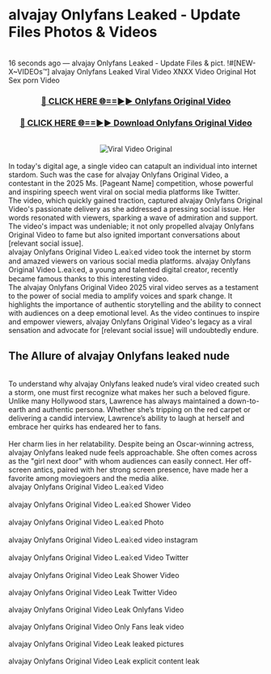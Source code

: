 # alvajay Onlyfans Leaked - Update Files Photos & Videos 
<br>
16 seconds ago — alvajay Onlyfans Leaked - Update Files & pict. !#[NEW-X~VIDEOs™] alvajay Onlyfans Leaked Viral Video XNXX Video Original Hot Sex porn Video
<br>
<div align="center">
<h3><a href="http://freeplayer.one?title=alvajay&ref=25OR" rel="nofollow">🔴 CLICK HERE 🌐==►► Onlyfans Original Video</a></h3>
<h3><a href="http://freeplayer.one?title=alvajay&ref=25OR" rel="nofollow">🔴 CLICK HERE 🌐==►► Download Onlyfans Original Video</a></h3>
<br>
<a href="http://freeplayer.one?title=alvajay&ref=25OR" rel="nofollow" data-target="animated-image.originalLink"><img src="https://i.ibb.co.com/xMMVF88/686577567.gif" alt="Viral Video Original" style="max-width: 100%; display: inline-block;" data-target="animated-image.originalImage"></a>
</div>
<br>
In today's digital age, a single video can catapult an individual into internet stardom. Such was the case for alvajay Onlyfans Original Video, a contestant in the 2025 Ms. [Pageant Name] competition, whose powerful and inspiring speech went viral on social media platforms like Twitter.
<br>
The video, which quickly gained traction, captured alvajay Onlyfans Original Video's passionate delivery as she addressed a pressing social issue. Her words resonated with viewers, sparking a wave of admiration and support. The video's impact was undeniable; it not only propelled alvajay Onlyfans Original Video to fame but also ignited important conversations about [relevant social issue].
<br>
alvajay Onlyfans Original Video L.ea𝚔ed video took the internet by storm and amazed viewers on various social media platforms. alvajay Onlyfans Original Video L.ea𝚔ed, a young and talented digital creator, recently became famous thanks to this interesting video.
<br>
The alvajay Onlyfans Original Video 2025 viral video serves as a testament to the power of social media to amplify voices and spark change. It highlights the importance of authentic storytelling and the ability to connect with audiences on a deep emotional level. As the video continues to inspire and empower viewers, alvajay Onlyfans Original Video's legacy as a viral sensation and advocate for [relevant social issue] will undoubtedly endure.
<br>
<h2>The Allure of alvajay Onlyfans leaked nude</h2>
<br>
To understand why alvajay Onlyfans leaked nude’s viral video created such a storm, one must first recognize what makes her such a beloved figure. Unlike many Hollywood stars, Lawrence has always maintained a down-to-earth and authentic persona. Whether she’s tripping on the red carpet or delivering a candid interview, Lawrence’s ability to laugh at herself and embrace her quirks has endeared her to fans.
<br><br>
Her charm lies in her relatability. Despite being an Oscar-winning actress, alvajay Onlyfans leaked nude feels approachable. She often comes across as the "girl next door" with whom audiences can easily connect. Her off-screen antics, paired with her strong screen presence, have made her a favorite among moviegoers and the media alike.
<br>
alvajay Onlyfans Original Video L.ea𝚔ed Video
<br><br>
alvajay Onlyfans Original Video L.ea𝚔ed Shower Video
<br><br>
alvajay Onlyfans Original Video L.ea𝚔ed Photo
<br><br>
alvajay Onlyfans Original Video L.ea𝚔ed video instagram
<br><br>
alvajay Onlyfans Original Video L.ea𝚔ed Video Twitter
<br><br>
alvajay Onlyfans Original Video Leak Shower Video
<br><br>
alvajay Onlyfans Original Video Leak Twitter Video
<br><br>
alvajay Onlyfans Original Video Leak Onlyfans Video
<br><br>
alvajay Onlyfans Original Video Only Fans leak video
<br><br>
alvajay Onlyfans Original Video Leak leaked pictures
<br><br>
alvajay Onlyfans Original Video Leak explicit content leak